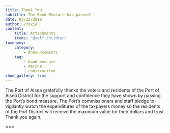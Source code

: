 ```yaml
---
title: Thank You!
subtitle: The Bond Measure has passed!
date: 05/23/2018
author: /roxie
content:
    title: Attachments
    items: '@self.children'
taxonomy:
    category: 
        - Announcements
    tag: 
        - bond measure
        - marina
        - construction
show_gallery: true
---
```


The Port of Alsea gratefully thanks the voters and residents of the Port of Alsea District for the support and confidence they have shown by passing the Port’s bond measure. The Port’s commissioners and staff pledge to vigilantly watch the expenditures of the taxpayers money so the residents of the Port District will receive the maximum value for their dollars and trust. Thank you again.

===

